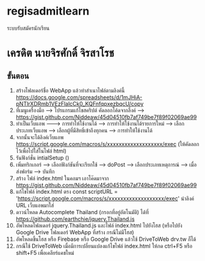 # regisadmitlearn
ระบบรับสมัครนักเรียน

เครดิต นายจิรศักดิ์ จิรสาโรช
===============================================
ขั้นตอน
------------------------------------------------------------------------------
1. สร้างโฟลเดอร์ชื่อ WebApp แล้วทำสำเนาไฟล์ตามลิงค์นี้ https://docs.google.com/spreadsheets/d/1mJHiA-pNTlrXDRmb1VEzFlalcCk0_KQFnfqpxezbqcU/copy
2. ที่เมนูเครื่องมือ --> โปรแกรมแก้ไขสคริปต์ คัดลอกโค้ดจากลิ้งค์ --> https://gist.github.com/Niddeaw/45d04510fb7af749be7f89f02069ae99
3. ทำเป็นเว็บแอพ ---> การทำให้ใช้งานได้ --> การทำให้ใช้งานได้รายการใหม่ --> เลือกประเภทเว็บแอพ --> เลือกผู้ที่มีสิทธิ์เข้าถึงทุกคน --> การทำให้ใช้งานได้ 
4. จากนั้นจะได้ลิงค์เว็บแอพ https://script.google.com/macros/s/xxxxxxxxxxxxxxxxxxx/exec (ให้คัดลอกไว้เพื่อไปใส่ในไฟล์ html)
5. รันฟังก์ชั่น intialSetup ()
6. เพิ่มทริกเกอร์ --> เลือกฟังก์ชันที่จะเรียกใช้ --> doPost --> เลือกประเภทเหตุการณ์ --> เมื่อส่งฟอร์ม --> บันทึก
7. สร้าง ไฟล์ index.html ในคอมฯ เอาโค๊ดมาจาก https://gist.github.com/Niddeaw/45d04510fb7af749be7f89f02069ae99
8. แก้ไขไฟล์ index.html ตรง const scriptURL = 'https://script.google.com/macros/s/xxxxxxxxxxxxxxxxxxx/exec'  นำลิงค์ URL เว็บแอพมาใส่
9. ดาวน์โหลด Autocomplete Thailand (กรอกที่อยู่อัตโนมัติ) ได้ที่ https://github.com/earthchie/jquery.Thailand.js
10. อัพโหลดโฟลเดอร์ jquery.Thailand.js และไฟล์ index.html ไปยังโฮส (หรือไปยัง Google Drive โฟลเดอร์ WebApp ที่สร้าง กรณีไม่มีโฮส) 
11. อัพโหลดขึ้นโฮส หรือ Firebase หรือ Google Drive แล้วใช้ DriveToWeb drv.tw ก็ได้
12. กรณีใช้ DriveToWeb เมื่อมีการเปลี่ยนแปลงแก้ไขไฟล์ index.html ให้กด ctrl+F5 หรือ shift+F5 เพื่อเคลียร์แคชใหม่


